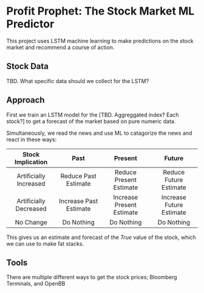 # Profit Prophet: The Stock Market ML Predictor

This project uses LSTM machine learning to make predictions on the stock market and recommend a course of action.

## Stock Data

TBD. What specific data should we collect for the LSTM?

## Approach

First we train an LSTM model for the [TBD. Aggreggated index? Each stock?] to get a forecast of the market based on pure numeric data.

Simultaneously, we read the news and use ML to catagorize the news and react in these ways:

|    Stock Implication   |          Past          |         Present           |          Future          |
| :--------------------: | :--------------------: | :-----------------------: | :----------------------: |
| Artificially Increased |  Reduce Past Estimate  |  Reduce Present Estimate  |  Reduce Future Estimate  |
| Artificially Decreased | Increase Past Estimate | Increase Present Estimate | Increase Future Estimate |
|        No Change       |       Do Nothing       |         Do Nothing        |        Do Nothing        |

This gives us an estimate and forecast of the *True* value of the stock, which we can use to make fat stacks.

## Tools

There are multiple different ways to get the stock prices; Bloomberg Terminals, and OpenBB
